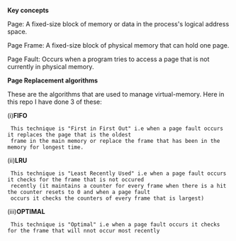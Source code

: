 **Key concepts**

Page: A fixed-size block of memory or data in the process's logical address space.

Page Frame: A fixed-size block of physical memory that can hold one page.

Page Fault: Occurs when a program tries to access a page that is not currently in physical memory.

**Page Replacement algorithms**

These are the algorithms that are used to manage virtual-memory.
Here in this repo I have done 3 of these:

  (i)**FIFO**
  
     This technique is "First in First Out" i.e when a page fault occurs it replaces the page that is the oldest
     frame in the main memory or replace the frame that has been in the memory for longest time.
  (ii)**LRU**
  
     This technique is "Least Recently Used" i.e when a page fault occurs it checks for the frame that is not occured 
     recently (it maintains a counter for every frame when there is a hit the counter resets to 0 and when a page fault
     occurs it checks the counters of every frame that is largest)
  (iii)**OPTIMAL**
  
     This technique is "Optimal" i.e when a page fault occurs it checks for the frame that will nnot occur most recently 
